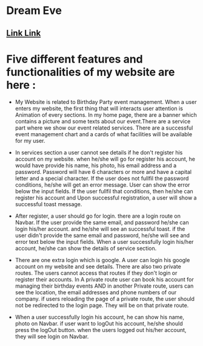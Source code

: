 # Dream Eve

## [Link Link](https://social-event-management-c2413.web.app/)

# Five different features and functionalities of my website are here :

* My Website is related to Birthday Party event management. When a user enters my website, the first thing that will interacts user attention is Animation of every sections. In my home page, there are a banner which contains a picture and some texts about our event.There are a service part where we show our event related services. There are a successful event management chart and a cards of what facilities will be available for my user.

* In services section a user cannot see details if he don't register his account on my website. when he/she will go for register his account, he would have provide his name, his photo, his email address and a password. Password will have 6 characters or more and have a capital letter and a special character. If the user does not fullfil the password conditions, he/she will get an error message. User can show the error below the input fields. If the user fullfil that conditions, then he/she can register his account and Upon successful registration, a user will show a successful toast message.

* After register, a user should go for login. there are a login route on Navbar. If the user provide the same email, and password he/she can login his/her account. and he/she will see an successful toast. if the user didn't provide the same email and password, he/she will see and error text below the input fields. When a user successfully login his/her account, he/she can show the details of service section.

* There are one extra login which is google. A user can login his google account on my website and see details. There are also two private routes. The users cannot access that routes if they don't login or register their accounts. In A private route user can book his account for managing their birthday events AND in another Private route, users can see the location, the email addresses and phone numbers of our company. if users reloading the page of a private route, the user should not be redirected to the login page. They will be on that private route.

* When a user successfully login his account, he can show his name, photo on Navbar. if user want to logOut his account, he/she should press the logOut button. when the users logged out his/her account, they will see login on Navbar. 